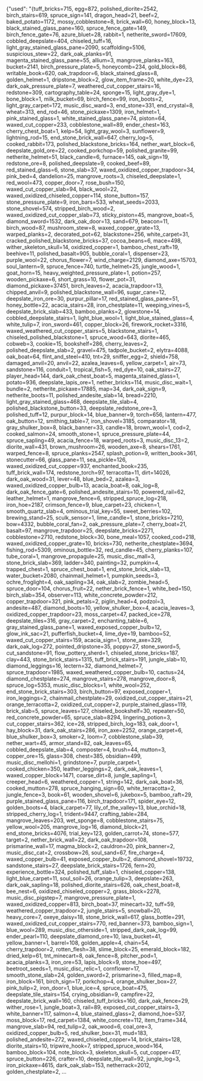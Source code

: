 {"used": "{tuff_bricks=715, egg=872, polished_diorite=2542, birch_stairs=619, spruce_sign=141, dragon_head=21, beef=2, baked_potato=1172, mossy_cobblestone=8, brick_wall=60, honey_block=13, black_stained_glass_pane=160, spruce_fence_gate=149, birch_fence_gate=76, azure_bluet=28, rabbit=1, netherite_sword=17609, cobbled_deepslate=404, chiseled_tuff=16, light_gray_stained_glass_pane=2090, scaffolding=5106, suspicious_stew=22, dark_oak_planks=91, magenta_stained_glass_pane=55, allium=3, mangrove_planks=163, bucket=2141, birch_pressure_plate=5, honeycomb=234, gold_block=86, writable_book=620, oak_trapdoor=6, black_stained_glass=8, golden_helmet=1, dripstone_block=2, glow_item_frame=20, white_dye=23, dark_oak_pressure_plate=7, weathered_cut_copper_stairs=16, redstone=309, cartography_table=24, sponge=15, light_gray_dye=1, bone_block=1, milk_bucket=69, birch_fence=99, iron_boots=2, light_gray_carpet=172, music_disc_ward=3, end_stone=331, end_crystal=8, wheat=313, end_rod=46, stone_pickaxe=1309, iron_helmet=1, pink_stained_glass=1, white_stained_glass_pane=74, piston=64, waxed_cut_copper=233, cobblestone_wall=89, ender_chest=163, cherry_chest_boat=1, kelp=54, light_gray_wool=3, sunflower=9, lightning_rod=15, end_stone_brick_wall=647, cherry_log=5, cooked_rabbit=173, polished_blackstone_bricks=164, nether_wart_block=6, deepslate_gold_ore=22, cooked_porkchop=59, polished_granite=99, netherite_helmet=51, black_candle=6, furnace=145, oak_sign=19, redstone_ore=8, polished_deepslate=9, cooked_beef=89, red_stained_glass=6, stone_slab=37, waxed_oxidized_copper_trapdoor=34, pink_bed=4, dandelion=25, mangrove_roots=3, chiseled_deepslate=1, red_wool=473, copper_door=7, rose_bush=150, waxed_cut_copper_slab=94, black_wool=22, waxed_oxidized_chiseled_copper=114, stone_button=157, stone_pressure_plate=9, iron_bars=533, wheat_seeds=2033, stone_shovel=574, stripped_birch_wood=2, waxed_oxidized_cut_copper_slab=73, sticky_piston=45, mangrove_boat=5, diamond_sword=1532, dark_oak_door=13, sand=679, beacon=11, birch_wood=87, mushroom_stew=8, waxed_copper_grate=13, warped_planks=2, decorated_pot=62, blackstone=256, white_carpet=31, cracked_polished_blackstone_bricks=37, cocoa_beans=6, mace=498, wither_skeleton_skull=14, oxidized_copper=1, bamboo_chest_raft=19, beehive=11, polished_basalt=905, bubble_coral=1, dispenser=23, purple_wool=22, chorus_flower=7, wind_charge=2129, diamond_axe=15703, soul_lantern=9, spruce_fence=740, turtle_helmet=25, jungle_wood=1, goat_horn=15, heavy_weighted_pressure_plate=1, potion=257, wooden_pickaxe=6, short_grass=10, flower_pot=31, diamond_pickaxe=37451, birch_leaves=2, acacia_trapdoor=13, chipped_anvil=9, polished_blackstone_wall=96, sugar_cane=12, deepslate_iron_ore=30, purpur_pillar=17, red_stained_glass_pane=51, honey_bottle=22, acacia_stairs=28, iron_chestplate=11, weeping_vines=5, deepslate_brick_slab=433, bamboo_planks=2, glowstone=14, cobbled_deepslate_stairs=1, light_blue_wool=1, light_blue_stained_glass=4, white_tulip=7, iron_sword=461, copper_block=26, firework_rocket=3316, waxed_weathered_cut_copper_stairs=5, blackstone_stairs=1, chiseled_polished_blackstone=1, spruce_wood=643, diorite=465, cobweb=3, cookie=15, bookshelf=286, cherry_leaves=2, polished_deepslate_slab=2, gravel=475, tadpole_bucket=2, elytra=4088, oak_boat=64, flint_and_steel=410, tnt=29, sniffer_egg=2, shield=758, damaged_anvil=20, anvil=22, azalea_leaves=6, yellow_carpet=1, air=73, sandstone=116, conduit=1, tropical_fish=5, red_dye=10, oak_stairs=27, player_head=144, dark_oak_chest_boat=5, magenta_stained_glass=1, potato=936, deepslate_lapis_ore=1, nether_bricks=114, music_disc_wait=1, bundle=2, netherite_pickaxe=17885, map=34, dark_oak_sign=9, netherite_boots=11, polished_andesite_slab=14, bread=2210, light_gray_stained_glass=468, deepslate_tile_slab=4, polished_blackstone_button=33, deepslate_redstone_ore=3, polished_tuff=12, purpur_block=14, blue_banner=9, torch=656, lantern=477, oak_button=12, smithing_table=7, iron_shovel=3185, comparator=18, gray_shulker_box=8, black_banner=33, candle=18, brown_wool=1, cod=2, cooked_salmon=24, smooth_stone=1, spruce_pressure_plate=44, spruce_sapling=49, acacia_fence=18, warped_roots=3, music_disc_13=2, diorite_wall=431, brown_mushroom=26, wooden_axe=8, shears=1761, warped_fence=8, spruce_planks=2547, splash_potion=9, written_book=361, stonecutter=66, glass_pane=11, sea_pickle=126, waxed_oxidized_cut_copper=937, enchanted_book=235, tuff_brick_wall=174, redstone_torch=97, terracotta=11, dirt=14026, dark_oak_wood=31, lever=48, blue_bed=2, azalea=3, waxed_oxidized_copper_bulb=13, acacia_boat=8, oak_log=8, dark_oak_fence_gate=6, polished_andesite_stairs=10, powered_rail=62, leather_helmet=1, mangrove_fence=6, stripped_spruce_log=218, iron_hoe=2187, crimson_fence=9, blue_carpet=23, chicken=1, smooth_quartz_slab=4, ominous_trial_key=55, sweet_berries=102, brewing_stand=25, sculk_sensor=1, lime_candle=1, stone_bricks=7210, bow=4332, bubble_coral_fan=2, oak_pressure_plate=7, cherry_boat=21, basalt=97, mangrove_trapdoor=25, deepslate_bricks=2271, cobblestone=2710, redstone_block=30, bone_meal=1057, cooked_cod=218, waxed_oxidized_copper_grate=10, bricks=730, netherite_chestplate=3694, fishing_rod=5309, ominous_bottle=32, red_candle=45, cherry_planks=107, tube_coral=1, mangrove_propagule=25, music_disc_mall=3, stone_brick_slab=369, ladder=340, painting=32, pumpkin=4, trapped_chest=1, spruce_chest_boat=1, end_stone_brick_slab=13, water_bucket=2080, chainmail_helmet=1, pumpkin_seeds=3, ochre_froglight=4, oak_sapling=34, oak_slab=2, zombie_head=5, spruce_door=104, chorus_fruit=22, nether_brick_fence=1, white_bed=150, birch_slab=354, observer=113, white_concrete_powder=212, copper_trapdoor=321, pink_petals=2, piglin_head=4, podzol=3, andesite=487, diamond_boots=10, yellow_shulker_box=4, acacia_leaves=3, oxidized_copper_trapdoor=23, moss_carpet=47, packed_ice=278, deepslate_tiles=316, gray_carpet=2, enchanting_table=6, gray_stained_glass_pane=1, waxed_exposed_copper_bulb=12, glow_ink_sac=21, pufferfish_bucket=4, lime_dye=19, bamboo=52, waxed_cut_copper_stairs=159, acacia_sign=1, stone_axe=329, dark_oak_log=272, pointed_dripstone=35, poppy=27, stone_sword=5, cut_sandstone=91, flow_pottery_sherd=1, chiseled_stone_bricks=187, clay=443, stone_brick_stairs=1315, tuff_brick_stairs=191, jungle_slab=10, diamond_leggings=16, lectern=32, diamond_helmet=7, spruce_trapdoor=1985, waxed_weathered_copper_bulb=10, cactus=24, diamond_chestplate=274, mangrove_stairs=278, mangrove_door=8, spruce_log=5353, music_disc_blocks=1, white_wool=252, end_stone_brick_stairs=303, birch_button=97, exposed_copper=1, iron_leggings=2, chainmail_chestplate=29, oxidized_cut_copper_stairs=21, orange_terracotta=2, oxidized_cut_copper=2, purple_stained_glass=119, brick_slab=5, spruce_leaves=127, chiseled_bookshelf=30, repeater=50, red_concrete_powder=65, spruce_slab=8294, lingering_potion=3, cut_copper_stairs=362, ice=28, stripped_birch_log=183, oak_door=1, hay_block=31, dark_oak_stairs=286, iron_axe=2252, orange_carpet=6, blue_shulker_box=3, smoker=2, loom=7, cobblestone_slab=39, nether_wart=45, armor_stand=82, oak_leaves=65, cobbled_deepslate_slab=4, composter=4, brush=44, mutton=3, copper_ore=15, glass=308, chest=385, obsidian=499, music_disc_mellohi=1, grindstone=7, purple_carpet=1, cooked_chicken=350, leather_leggings=2, dark_oak_leaves=1, waxed_copper_block=1471, coarse_dirt=8, jungle_sapling=1, creeper_head=6, weathered_copper=1, string=142, dark_oak_boat=36, cooked_mutton=278, spruce_hanging_sign=60, white_terracotta=2, jungle_fence=3, book=61, wooden_shovel=6, jukebox=5, bamboo_raft=29, purple_stained_glass_pane=116, birch_trapdoor=171, spider_eye=12, golden_boots=4, black_carpet=77, lily_of_the_valley=13, blue_orchid=18, stripped_cherry_log=1, trident=9447, crafting_table=284, mangrove_leaves=203, wet_sponge=8, cobblestone_stairs=75, yellow_wool=205, mangrove_log=16, diamond_block=21, end_stone_bricks=4076, trial_key=123, golden_carrot=74, stone=577, target=2, nether_brick_wall=22, dark_oak_trapdoor=108, prismarine_wall=17, magma_block=2, cauldron=20, pink_banner=2, music_disc_cat=2, crossbow=26, soul_sand=67, fire_charge=4, waxed_copper_bulb=41, exposed_copper_bulb=2, diamond_shovel=19732, sandstone_stairs=27, deepslate_brick_stairs=1726, fern=20, experience_bottle=324, polished_tuff_slab=1, chiseled_copper=138, light_blue_carpet=11, soul_soil=26, orange_tulip=3, deepslate=263, dark_oak_sapling=18, polished_diorite_stairs=626, oak_chest_boat=8, bee_nest=6, oxidized_chiseled_copper=2, grass_block=2278, music_disc_pigstep=7, mangrove_pressure_plate=1, waxed_oxidized_copper=813, birch_boat=37, minecart=32, tuff=59, weathered_copper_trapdoor=2, jungle_stairs=5, snowball=20, heavy_core=7, oxeye_daisy=18, stone_brick_wall=617, glass_bottle=291, waxed_oxidized_cut_copper_stairs=770, red_banner=373, bamboo_sign=1, blue_wool=289, music_disc_otherside=1, stripped_dark_oak_log=99, ender_pearl=110, deepslate_diamond_ore=10, lava_bucket=41, yellow_banner=1, barrel=108, golden_apple=4, chain=54, cherry_trapdoor=2, rotten_flesh=38, slime_block=25, emerald_block=182, dried_kelp=61, tnt_minecart=8, oak_fence=8, pitcher_pod=1, acacia_planks=3, iron_ore=53, lapis_block=9, stone_hoe=497, beetroot_seeds=1, music_disc_relic=1, cornflower=17, smooth_stone_slab=24, golden_sword=2, prismarine=3, filled_map=8, iron_block=161, birch_sign=17, porkchop=4, orange_shulker_box=27, pink_tulip=2, iron_door=1, blue_ice=4, spruce_boat=475, deepslate_tile_stairs=154, crying_obsidian=9, campfire=22, deepslate_brick_wall=160, chiseled_tuff_bricks=160, dark_oak_fence=29, wither_rose=1, jungle_boat=3, rail=89, exposed_cut_copper_stairs=3, white_banner=117, salmon=4, blue_stained_glass=2, diamond_hoe=537, moss_block=17, red_carpet=1384, white_concrete=112, item_frame=344, mangrove_slab=94, red_tulip=2, oak_wood=6, coal_ore=3, oxidized_copper_bulb=5, red_shulker_box=31, mud=183, polished_andesite=272, waxed_chiseled_copper=14, brick_stairs=128, diorite_stairs=10, tripwire_hook=7, stripped_spruce_wood=164, bamboo_block=104, note_block=3, skeleton_skull=5, cut_copper=417, spruce_button=226, crafter=10, deepslate_tile_wall=92, jungle_log=3, iron_pickaxe=4615, dark_oak_slab=153, netherrack=2012, golden_chestplate=2, ...